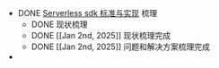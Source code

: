 - DONE [Serverless sdk 标准与实现](https://bytedance.larkoffice.com/wiki/OD2YwHBFOiRCjekz7WfcdkLonTf) 梳理
	- DONE 现状梳理
	- DONE [[Jan 2nd, 2025]]  现状梳理完成
	- DONE [[Jan 2nd, 2025]]  问题和解决方案梳理完成
-